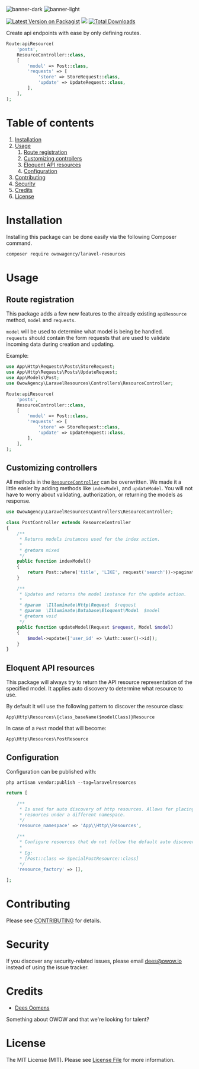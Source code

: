 ![banner-dark](https://user-images.githubusercontent.com/45201651/168617789-aa60a7da-a321-4973-8472-7818275c21e4.png#gh-dark-mode-only)
![banner-light](https://user-images.githubusercontent.com/45201651/168617781-cc7b0595-3b5e-4c9a-b463-99b801b45b88.png#gh-light-mode-only)

[![Latest Version on Packagist](https://img.shields.io/packagist/v/owowagency/laravel-resources.svg?style=flat-square)](https://packagist.org/packages/spatie/laravel-permission)
![](https://github.com/owowagency/package-name/workflows/Run%20Tests/badge.svg?branch=master)
[![Total Downloads](https://img.shields.io/packagist/dt/owowagency/laravel-resources.svg?style=flat-square)](https://packagist.org/packages/owowagency/laravel-resources)

Create api endpoints with ease by only defining routes.

```php
Route:apiResource(
    'posts',
    ResourceController::class,
    [
        'model' => Post::class,
        'requests' => [
            'store' => StoreRequest::class,
            'update' => UpdateRequest::class,
        ],
    ],
);
```

# Table of contents

1. [Installation](#installation)
2. [Usage](#usage)
    1. [Route registration](#route-registration)
    2. [Customizing controllers](#customizing-controllers)
    3. [Eloquent API resources](#eloquent-api-resources)
    4. [Configuration](#configuration)
3. [Contributing](#contributing)
4. [Security](#security)
5. [Credits](#credits)
6. [License](#license)

# Installation

Installing this package can be done easily via the following Composer command.

```bash
composer require owowagency/laravel-resources
```

# Usage

## Route registration

This package adds a few new features to the already existing `apiResource` method, `model` and `requests`.

`model` will be used to determine what model is being be handled. <br>
`requests` should contain the form requests that are used to validate incoming data during creation and updating.


Example:
```php
use App\Http\Requests\Posts\StoreRequest;
use App\Http\Requests\Posts\UpdateRequest;
use App\Models\Post;
use OwowAgency\LaravelResources\Controllers\ResourceController;

Route:apiResource(
    'posts',
    ResourceController::class,
    [
        'model' => Post::class,
        'requests' => [
            'store' => StoreRequest::class,
            'update' => UpdateRequest::class,
        ],
    ],
);
```

## Customizing controllers

All methods in the [`ResourceController`](https://github.com/owowagency/laravel-resources/blob/master/src/Controllers/ResourceController.php) can be overwritten. We made it a little easier by adding methods like `indexModel`, and `updateModel`. You will not have to worry about validating, authorization, or returning the models as response.

```php
use OwowAgency\LaravelResources\Controllers\ResourceController;

class PostController extends ResourceController
{
    /**
     * Returns models instances used for the index action.
     * 
     * @return mixed
     */
    public function indexModel()
    {
        return Post::where('title', 'LIKE', request('search'))->paginate();
    }

    /**
     * Updates and returns the model instance for the update action.
     * 
     * @param  \Illuminate\Http\Request  $request
     * @param  \Illuminate\Database\Eloquent\Model  $model
     * @return void
     */
    public function updateModel(Request $request, Model $model)
    {
        $model->update(['user_id' => \Auth::user()->id]);
    }
}
```

## Eloquent API resources

This package will always try to return the API resource representation of the specified model. It applies auto discovery to determine what resource to use.

By default it will use the following pattern to discover the resource class:
```
App\Http\Resources\{class_baseName($modelClass)}Resource
```
In case of a `Post` model that will become:
```
App\Http\Resources\PostResource
```

## Configuration

Configuration can be published with:
```
php artisan vendor:publish --tag=laravelresources
```

```php
return [

    /**
     * Is used for auto discovery of http resources. Allows for placing
     * resources under a different namespace.
     */
    'resource_namespace' => 'App\\Http\\Resources',

    /**
     * Configure resources that do not follow the default auto discovery rules.
     * 
     * Eg:
     * [Post::class => SpecialPostResource::class]
     */
    'resource_factory' => [],

];
```

# Contributing

Please see [CONTRIBUTING](https://github.com/owowagency/package-name/blob/main/CONTRIBUTING.md) for details.

# Security

If you discover any security-related issues, please email dees@owow.io instead of using the issue tracker.

# Credits

- [Dees Oomens](https://github.com/dees040)

Something about OWOW and that we're looking for talent?

# License

The MIT License (MIT). Please see [License File](https://github.com/owowagency/package-name/blob/main/LICENSE.md) for more information.
